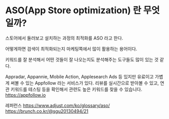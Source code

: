 # ASO(App Store optimization) 란 무엇일까?

스토어에서 둘러보고 설치하는 과정의 최적화를 ASO 라고 한다.

어떻게하면 검색이 최적화되는지 마케팅쪽에서 많이 활용하는 용어이다.

키워드를 잘 분석해서 어떤 것들이 잘 나오는지도 분석해주는 도구들도 많이 있는 것 같다.

Appradar, Appannie, Mobile Action, Applesearch Ads 등 있지만 유료이고 가볍게 써볼 수 있는
Appfollow 라는 서비스가 있다.
 리뷰를 실시간으로 받아볼 수 있고, 연관 키워드를 테스팅 등을 확인해서 관련도 높은 키워드를 찾을 수 있습니다. 
https://appfollow.io
 
레퍼런스 
https://www.adjust.com/ko/glossary/aso/
https://brunch.co.kr/@sgu20130494/21
